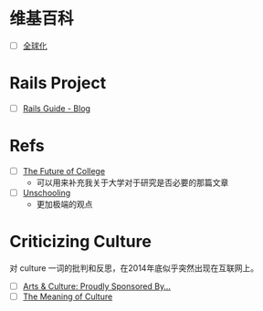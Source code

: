 # 维基百科

- [ ] [全球化](http://zh.wikipedia.org/wiki/%E5%85%A8%E7%90%83%E5%8C%96)

# Rails Project

- [ ] [Rails Guide - Blog](http://107.182.177.92:3000/)

# Refs

- [ ] [The Future of College](http://www.theatlantic.com/features/archive/2014/08/the-future-of-college/375071/)
  * 可以用来补充我关于大学对于研究是否必要的那篇文章
- [ ] [Unschooling](http://www.outsideonline.com/outdoor-adventure/nature/Unschooling-The-Case-for-Setting-Your-Kids-Into-the-Wild.html)
  * 更加极端的观点

# Criticizing Culture

对 culture 一词的批判和反思，在2014年底似乎突然出现在互联网上。

- [ ] [Arts & Culture: Proudly Sponsored By…](https://medium.com/human-parts/arts-culture-proudly-sponsored-by-7951c2f71fdd)
- [ ] [The Meaning of Culture](http://www.newyorker.com/culture/cultural-comment/meaning-culture)
